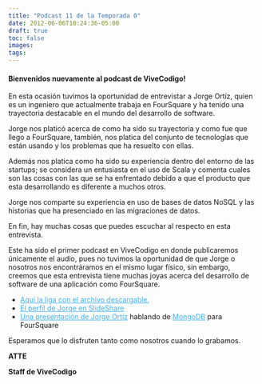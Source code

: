 ```yaml
---
title: "Podcast 11 de la Temporada 0"
date: 2012-06-06T10:24:36-05:00
draft: true
toc: false
images:
tags:
---
```


<h4>Bienvenidos nuevamente al podcast de ViveCodigo!</h4>

En esta ocasión tuvimos la oportunidad de entrevistar a Jorge Ortíz, quien es un ingeniero que actualmente trabaja en FourSquare y ha tenido una trayectoria destacable en el mundo del desarrollo de software.

Jorge nos platicó acerca de como ha sido su trayectoria y como fue que llego a FourSquare, también, nos platica del conjunto de tecnologías que están usando y los problemas que ha resuelto con ellas.

Además nos platica como ha sido su experiencia dentro del entorno de las startups; se considera un entusiasta en el uso de Scala y comenta cuales son las cosas con las que se ha enfrentado debido a que el producto que esta desarrollando es diferente a muchos otros.

Jorge nos comparte su experiencia en uso de bases de datos NoSQL y las historias que ha presenciado en las migraciones de datos.

En fin, hay muchas cosas que puedes escuchar al respecto en esta entrevista.

Este ha sido el primer podcast en ViveCodigo en donde publicaremos únicamente el audio, pues no tuvimos la oportunidad de que Jorge o nosotros nos encontráramos en el mismo lugar físico, sin embargo, creemos que esta entrevista tiene muchas joyas acerca del desarrollo de software de una aplicación como FourSquare.

+ <a href="http://s3.amazonaws.com/media.vivecodigo.org/podcast/temporada0/ViveCodigo00x11.mp3" style="color:#3eb0ef;">Aquí la liga con el archivo descargable.</a>
+ <a href="https://www.slideshare.net/jorgeortiz85" style="color:#3eb0ef;">El perfil de Jorge en SlideShare</a>
+ <a href="https://www.mongodb.com/resources/presentations" style="color:#3eb0ef;">Una presentación de Jorge Ortíz</a> hablando de <a href="https://www.mongodb.com/" style="color:#3eb0ef;">MongoDB</a> para FourSquare

Esperamos que lo disfruten tanto como nosotros cuando lo grabamos.

<b>ATTE

Staff de ViveCodigo </b>
